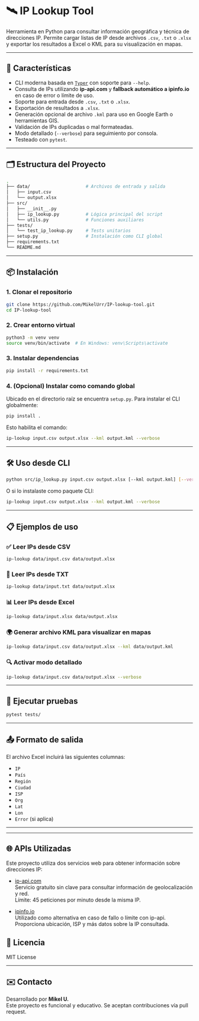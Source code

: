 # 🛰️ IP Lookup Tool

Herramienta en Python para consultar información geográfica y técnica de direcciones IP. Permite cargar listas de IP desde archivos `.csv`, `.txt` o `.xlsx` y exportar los resultados a Excel o KML para su visualización en mapas.

---

## 🚀 Características

- CLI moderna basada en [`Typer`](https://typer.tiangolo.com/) con soporte para `--help`.
- Consulta de IPs utilizando **ip-api.com** y **fallback automático a ipinfo.io** en caso de error o límite de uso.
- Soporte para entrada desde `.csv`, `.txt` o `.xlsx`.
- Exportación de resultados a `.xlsx`.
- Generación opcional de archivo `.kml` para uso en Google Earth o herramientas GIS.
- Validación de IPs duplicadas o mal formateadas.
- Modo detallado (`--verbose`) para seguimiento por consola.
- Testeado con `pytest`.

---

## 🗂️ Estructura del Proyecto

```bash
.
├── data/                     # Archivos de entrada y salida
│   ├── input.csv
│   └── output.xlsx
├── src/
│   ├── __init__.py
│   ├── ip_lookup.py          # Lógica principal del script
│   └── utils.py              # Funciones auxiliares
├── tests/
│   └── test_ip_lookup.py     # Tests unitarios
├── setup.py                  # Instalación como CLI global
├── requirements.txt
└── README.md
```

---

## 📦 Instalación

### 1. Clonar el repositorio

```bash
git clone https://github.com/MikelUrr/IP-lookup-tool.git
cd IP-lookup-tool
```

### 2. Crear entorno virtual

```bash
python3 -m venv venv
source venv/bin/activate  # En Windows: venv\Scripts\activate
```

### 3. Instalar dependencias

```bash
pip install -r requirements.txt
```

### 4. (Opcional) Instalar como comando global

Ubicado en el directorio raíz se encuentra `setup.py`. Para instalar el CLI globalmente:

```bash
pip install .
```

Esto habilita el comando:

```bash
ip-lookup input.csv output.xlsx --kml output.kml --verbose
```

---

## 🛠️ Uso desde CLI

```bash
python src/ip_lookup.py input.csv output.xlsx [--kml output.kml] [--verbose]
```

O si lo instalaste como paquete CLI:

```bash
ip-lookup input.csv output.xlsx --kml output.kml --verbose
```

---

## 📋 Ejemplos de uso

### ✅ Leer IPs desde CSV

```bash
ip-lookup data/input.csv data/output.xlsx
```

### 📄 Leer IPs desde TXT

```bash
ip-lookup data/input.txt data/output.xlsx
```

### 📊 Leer IPs desde Excel

```bash
ip-lookup data/input.xlsx data/output.xlsx
```

### 🌍 Generar archivo KML para visualizar en mapas

```bash
ip-lookup data/input.csv data/output.xlsx --kml data/output.kml
```

### 🔍 Activar modo detallado

```bash
ip-lookup data/input.csv data/output.xlsx --verbose
```

---

## 🧪 Ejecutar pruebas

```bash
pytest tests/
```

---

## 📤 Formato de salida

El archivo Excel incluirá las siguientes columnas:

- `IP`
- `País`
- `Región`
- `Ciudad`
- `ISP`
- `Org`
- `Lat`
- `Lon`
- `Error` (si aplica)

---


---

## 🌐 APIs Utilizadas

Este proyecto utiliza dos servicios web para obtener información sobre direcciones IP:

- [ip-api.com](http://ip-api.com/docs)  
  Servicio gratuito sin clave para consultar información de geolocalización y red.  
  Límite: 45 peticiones por minuto desde la misma IP.

- [ipinfo.io](https://ipinfo.io/developers)  
  Utilizado como alternativa en caso de fallo o límite con ip-api.  
  Proporciona ubicación, ISP y más datos sobre la IP consultada.

## 📝 Licencia

MIT License

---

## ✉️ Contacto

Desarrollado por **Mikel U.**  
Este proyecto es funcional y educativo. Se aceptan contribuciones vía pull request.
